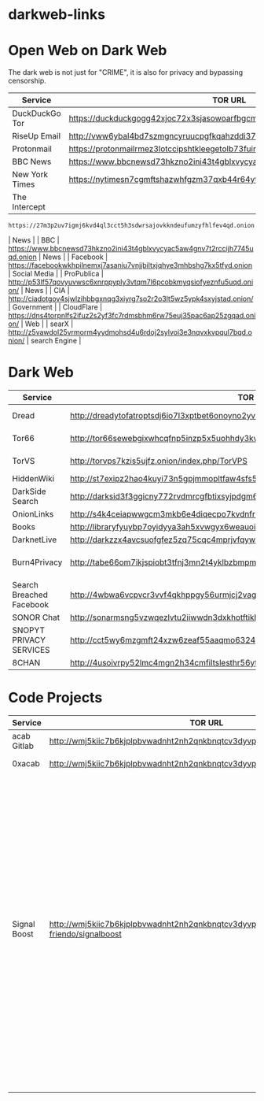 # darkweb-links
 
# Open Web on Dark Web
The dark web is not just for "CRIME", it is also for privacy and bypassing censorship. 

|  Service   |  TOR URL   |   Comments  |
| --- | --- | --- |
| DuckDuckGo Tor | https://duckduckgogg42xjoc72x3sjasowoarfbgcmvfimaftt6twagswzczad.onion/ | Search Engine    |
| RiseUp Email | http://vww6ybal4bd7szmgncyruucpgfkqahzddi37ktceo3ah7ngmcopnpyyd.onion/ | Email    |
| Protonmail | https://protonmailrmez3lotccipshtkleegetolb73fuirgj7r4o4vfu7ozyd.onion/ | Email  |
| BBC News | https://www.bbcnewsd73hkzno2ini43t4gblxvycyac5aw4gnv7t2rccijh7745uqd.onion/ |  News   |
| New York Times | https://nytimesn7cgmftshazwhfgzm37qxb44r64ytbb2dj3x62d2lljsciiyd.onion/ |  News  |
| The Intercept  | 
    https://27m3p2uv7igmj6kvd4ql3cct5h3sdwrsajovkkndeufumzyfhlfev4qd.onion
  | News  |
|  BBC | 
    https://www.bbcnewsd73hkzno2ini43t4gblxvycyac5aw4gnv7t2rccijh7745uqd.onion
  | News  |
|  Facebook | 
    https://facebookwkhpilnemxj7asaniu7vnjjbiltxjqhye3mhbshg7kx5tfyd.onion
  | Social Media  |
| ProPublica | http://p53lf57qovyuvwsc6xnrppyply3vtqm7l6pcobkmyqsiofyeznfu5uqd.onion/ |  News   |
| CIA | http://ciadotgov4sjwlzihbbgxnqg3xiyrg7so2r2o3lt5wz5ypk4sxyjstad.onion/ |  Government   |
| CloudFlare | https://dns4torpnlfs2ifuz2s2yf3fc7rdmsbhm6rw75euj35pac6ap25zgqad.onion/ |  Web   |
| searX | http://z5vawdol25vrmorm4yydmohsd4u6rdoj2sylvoi3e3nqvxkvpqul7bqd.onion/ | search Engine |


# Dark Web

|  Service   |  TOR URL   |   Comments  |
| --- | --- | --- |
| Dread | http://dreadytofatroptsdj6io7l3xptbet6onoyno2yv7jicoxknyazubrad.onion/ | Forum and marketplace |
| Tor66 | http://tor66sewebgixwhcqfnp5inzp5x5uohhdy3kvtnyfxc2e5mxiuh34iid.onion/ | Search Engine for Tor |
| TorVS | http://torvps7kzis5ujfz.onion/index.php/TorVPS | Virtual Private Server |
| HiddenWiki | http://st7exipz2hao4kuyi73n5gpjmmopltfaw4sfs5uie7hr53m7ghsf2lid.onion/index.php/Main_Page |  Information   |
| DarkSide Search | http://darksid3f3ggicny772rvdmrcgfbtixsyjpdgm6unh5qci6r24ukg4qd.onion |     |
| OnionLinks | http://s4k4ceiapwwgcm3mkb6e4diqecpo7kvdnfr5gg7sph7jjppqkvwwqtyd.onion |     |
| Books | http://libraryfyuybp7oyidyya3ah5xvwgyx6weauoini7zyz555litmmumad.onion/archives/books/ |     |
| DarknetLive | http://darkzzx4avcsuofgfez5zq75cqc4mprjvfqywo45dfcaxrwqg6qrlfid.onion/ |     |
| Burn4Privacy | http://tabe66om7ikjspiobt3tfnj3mn2t4yklbzbmpmquu75dceyd7mxv7kqd.onion | Disposable SMS using real SIM Cards |
| Search Breached Facebook | http://4wbwa6vcpvcr3vvf4qkhppgy56urmjcj2vagu2iqgp3z656xcmfdbiqd.onion |  PAI   |
| SONOR Chat | http://sonarmsng5vzwqezlvtu2iiwwdn3dxkhotftikhowpfjuzg7p3ca5eid.onion/ |  Communication   |
| SNOPYT PRIVACY SERVICES | http://cct5wy6mzgmft24xzw6zeaf55aaqmo6324gjlsghdhbiw5gdaaf4pkad.onion/ |  Web Services   |
| 8CHAN | http://4usoivrpy52lmc4mgn2h34cmfiltslesthr56yttv2pxudd3dapqciyd.onion/ |  Forum   |

# Code Projects
|  Service   |  TOR URL   |   Comments  |
| --- | --- | --- |
|  acab Gitlab | http://wmj5kiic7b6kjplpbvwadnht2nh2qnkbnqtcv3dyvpqtz7ssbssftxid.onion/explore  | Code Hosting   |
|  0xacab | http://wmj5kiic7b6kjplpbvwadnht2nh2qnkbnqtcv3dyvpqtz7ssbssftxid.onion:44203/  | Code Hosting  |
| Signal Boost  | http://wmj5kiic7b6kjplpbvwadnht2nh2qnkbnqtcv3dyvpqtz7ssbssftxid.onion/team-friendo/signalboost  |  Signalboost is a rapid response tool made by and for activists. It enables users to send encrypted text alerts over the Signal messaging service to mass subscriber lists without revealing the sender's phone number to recipients or recipients' phone numbers to each other -- for free |
|   |   |   |
|   |   |   |
|   |   |   |